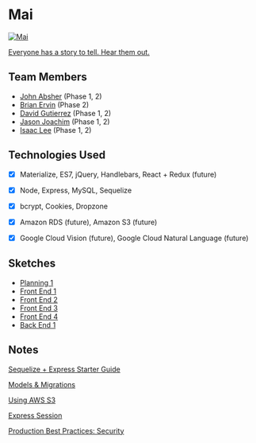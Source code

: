 # Mai

<a href="https://mai-app.herokuapp.com/" target="_blank"><img src="public/assets/images/mai_splash.png?raw=true" alt="Mai"></a>

[Everyone has a story to tell. Hear them out.](https://mai-app.herokuapp.com/)


## Team Members

- [John Absher](https://www.linkedin.com/in/johnabsher/) (Phase 1, 2)
- [Brian Ervin](https://www.linkedin.com/in/brianervinmedia/) (Phase 2)
- [David Gutierrez](https://www.linkedin.com/in/david-gutierrez-979a4a148/) (Phase 1, 2)
- [Jason Joachim](https://www.linkedin.com/in/jasonjoachim/) (Phase 1, 2)
- [Isaac Lee](https://www.linkedin.com/in/ijlee2/) (Phase 1, 2)


## Technologies Used

- [x] Materialize, ES7, jQuery, Handlebars, React + Redux (future)

- [x] Node, Express, MySQL, Sequelize

- [x] bcrypt, Cookies, Dropzone

- [x] Amazon RDS (future), Amazon S3 (future)

- [x] Google Cloud Vision (future), Google Cloud Natural Language (future)


## Sketches

- [Planning 1](https://raw.githubusercontent.com/ijlee2/Mai/master/readme/planning_page01.jpg)
- [Front End 1](https://raw.githubusercontent.com/ijlee2/Mai/master/readme/front_end_page01.jpg)
- [Front End 2](https://raw.githubusercontent.com/ijlee2/Mai/master/readme/front_end_page02.jpg)
- [Front End 3](https://raw.githubusercontent.com/ijlee2/Mai/master/readme/front_end_page03.jpg)
- [Front End 4](https://raw.githubusercontent.com/ijlee2/Mai/master/readme/front_end_page04.jpg)
- [Back End 1](https://raw.githubusercontent.com/ijlee2/Mai/master/readme/back_end_page01.jpg)


## Notes

[Sequelize + Express Starter Guide](https://gist.github.com/JoeKarlsson/ebb1c714466ae3de88ae565fa9ba4779)

[Models & Migrations](https://www.duringthedrive.com/2017/05/06/models-migrations-sequelize-node/)

[Using AWS S3](https://devcenter.heroku.com/articles/s3)

[Express Session](https://github.com/expressjs/session)

[Production Best Practices: Security](https://expressjs.com/en/advanced/best-practice-security.html)